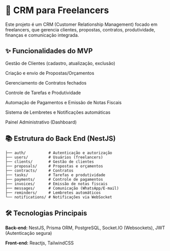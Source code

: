 
# 🧠 CRM para Freelancers

Este projeto é um CRM (Customer Relationship Management) focado em freelancers, que gerencia clientes, propostas, contratos, produtividade, finanças e comunicação integrada.

## ✨ Funcionalidades do MVP
Gestão de Clientes (cadastro, atualização, exclusão)

Criação e envio de Propostas/Orçamentos

Gerenciamento de Contratos fechados

Controle de Tarefas e Produtividade

Automação de Pagamentos e Emissão de Notas Fiscais

Sistema de Lembretes e Notificações automáticas

Painel Administrativo (Dashboard)

## 📚 Estrutura do Back End (NestJS)
```src/
├── auth/          # Autenticação e autorização
├── users/         # Usuários (freelancers)
├── clients/       # Gestão de clientes
├── proposals/     # Propostas e orçamentos
├── contracts/     # Contratos
├── tasks/         # Tarefas e produtividade
├── payments/      # Controle de pagamentos
├── invoices/      # Emissão de notas fiscais
├── messages/      # Comunicação (WhatsApp/E-mail)
├── reminders/     # Lembretes automáticos
└── notifications/ # Notificações via WebSocket
```
## 🛠️ Tecnologias Principais

**Back-end:** NestJS, Prisma ORM, PostgreSQL, Socket.IO (Websockets), JWT (Autenticação segura)

**Front-end:** Reactjs, TailwindCSS

